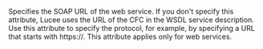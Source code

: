 Specifies the SOAP URL of the web service. If you don't specify this attribute, Lucee uses the URL of the CFC in the WSDL service description.
Use this attribute to specify the protocol, for example, by specifying a URL that starts with https://. This attribute applies only for web services.
